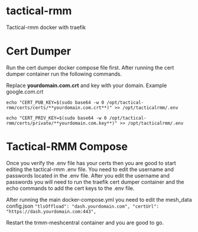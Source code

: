 # tactical-rmm
Tactical-rmm docker with traefik

# Cert Dumper
Run the cert dumper docker compose file first.
After running the cert dumper container run the following commands.

Replace **yourdomain.com.crt** and key with your domain. Example google.com.crt

`echo "CERT_PUB_KEY=$(sudo base64 -w 0 /opt/tactical-rmm/certs/certs/**yourdomain.com.crt**)" >> /opt/tacticalrmm/.env`

`echo "CERT_PRIV_KEY=$(sudo base64 -w 0 /opt/tactical-rmm/certs/private/**yourdomain.com.key**)" >> /opt/tacticalrmm/.env`

# Tactical-RMM Compose
Once you verify the .env file has your certs then you are good to start editing the tactical-rmm .env file.
You need to edit the username and passwords located in the .env file.
After you edit the username and passwords you will need to run the traefik cert dumper container and the echo commands to add the cert keys to the .env file.

After running the main docker-compose.yml you need to edit the mesh_data config.json
`"tlsOffload": "dash.yourdomain.com",
"certUrl": "https://dash.yourdomain.com:443",`

Restart the trmm-meshcentral container and you are good to go.
